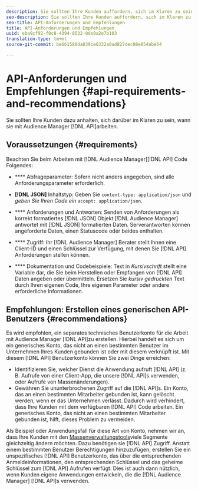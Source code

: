 ```yaml
---
description: Sie sollten Ihre Kunden auffordern, sich im Klaren zu sein, wenn sie mit den Audience Manager-APIs arbeiten.
seo-description: Sie sollten Ihre Kunden auffordern, sich im Klaren zu sein, wenn sie mit den Audience Manager-APIs arbeiten.
seo-title: API-Anforderungen und Empfehlungen
title: API-Anforderungen und Empfehlungen
uuid: eba9cf92-f0c8-4394-8532-0de9a2e7b103
translation-type: tm+mt
source-git-commit: be661580da839ce6332a0ad827dec08e854abe54

---
```



# API-Anforderungen und Empfehlungen {#api-requirements-and-recommendations}

Sie sollten Ihre Kunden dazu anhalten, sich darüber im Klaren zu sein, wann sie mit Audience Manager [!DNL API]arbeiten.

## Voraussetzungen {#requirements}

Beachten Sie beim Arbeiten mit [!DNL Audience Manager][!DNL API] Code Folgendes:

* **** Abfrageparameter: Sofern nicht anders angegeben, sind alle Anforderungsparameter erforderlich.
* **[!DNL JSON]** Inhaltstyp: Geben Sie `content-type: application/json` und *geben Sie Ihren Code ein* `accept: application/json`.

* **** Anforderungen und Antworten: Senden von Anforderungen als korrekt formatiertes [!DNL JSON] Objekt [!DNL Audience Manager] antwortet mit [!DNL JSON] formatierten Daten. Serverantworten können angeforderte Daten, einen Statuscode oder beides enthalten.

* **** Zugriff: Ihr [!DNL Audience Manager] Berater stellt Ihnen eine Client-ID und einen Schlüssel zur Verfügung, mit denen Sie [!DNL API] Anforderungen stellen können.

* **** Dokumentation und Codebeispiele: Text in *Kursivschrift* stellt eine Variable dar, die Sie beim Herstellen oder Empfangen von [!DNL API] Daten angeben oder übermitteln. Ersetzen Sie *kursiv gedruckten* Text durch Ihren eigenen Code, Ihre eigenen Parameter oder andere erforderliche Informationen.

## Empfehlungen: Erstellen eines generischen API-Benutzers {#recommendations}

Es wird empfohlen, ein separates technisches Benutzerkonto für die Arbeit mit Audience Manager [!DNL API]zu erstellen. Hierbei handelt es sich um ein generisches Konto, das nicht an einen bestimmten Benutzer im Unternehmen Ihres Kunden gebunden ist oder mit diesem verknüpft ist. Mit diesem [!DNL API] Benutzerkonto können Sie zwei Dinge erreichen:

* Identifizieren Sie, welcher Dienst die Anwendung aufruft [!DNL API] (z. B. Aufrufe von einer Client-App, die unsere [!DNL API]s verwenden, oder Aufrufe von Massenänderungen).
* Gewähren Sie ununterbrochenen Zugriff auf die [!DNL API]s. Ein Konto, das an einen bestimmten Mitarbeiter gebunden ist, kann gelöscht werden, wenn er das Unternehmen verlässt. Dadurch wird verhindert, dass Ihre Kunden mit dem verfügbaren [!DNL API] Code arbeiten. Ein generisches Konto, das nicht an einen bestimmten Mitarbeiter gebunden ist, hilft, dieses Problem zu vermeiden.

Als Beispiel oder Anwendungsfall für diese Art von Konto, nehmen wir an, dass Ihre Kunden mit den [Massenverwaltungstools](https://docs.adobe.com/content/help/en/audience-manager/user-guide/reference/bult-management-tools/bulk-management-intro.html)viele Segmente gleichzeitig ändern möchten. Dazu benötigen sie [!DNL API] Zugriff. Anstatt einem bestimmten Benutzer Berechtigungen hinzuzufügen, erstellen Sie ein unspezifisches [!DNL API] Benutzerkonto, das über die entsprechenden Anmeldeinformationen, den entsprechenden Schlüssel und das geheime Schlüssel zum [!DNL API] Aufrufen verfügt. Dies ist auch dann nützlich, wenn Kunden eigene Anwendungen entwickeln, die die [!DNL Audience Manager] [!DNL API]s verwenden.
